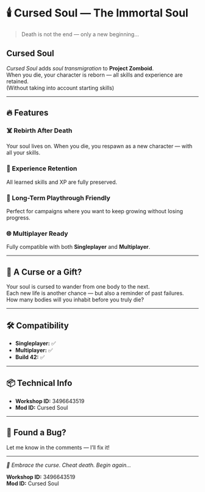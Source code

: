 # 🕯️ Cursed Soul — The Immortal Soul

> Death is not the end — only a new beginning...

## Cursed Soul
*Cursed Soul* adds *soul transmigration* to **Project Zomboid**.  
When you die, your character is reborn — all skills and experience are retained.  
(Without taking into account starting skills)

---

## 🔥 Features

### ☠️ Rebirth After Death  
Your soul lives on. When you die, you respawn as a new character — with all your skills.

### 📘 Experience Retention  
All learned skills and XP are fully preserved.

### 📅 Long-Term Playthrough Friendly  
Perfect for campaigns where you want to keep growing without losing progress.

### 🌐 Multiplayer Ready  
Fully compatible with both **Singleplayer** and **Multiplayer**.

---

## 🤔 A Curse or a Gift?

Your soul is cursed to wander from one body to the next.  
Each new life is another chance — but also a reminder of past failures.  
How many bodies will you inhabit before you truly die?

---

## 🛠️ Compatibility

- **Singleplayer:** ✅  
- **Multiplayer:** ✅  
- **Build 42:** ✅

---

## 📦 Technical Info

- **Workshop ID:** 3496643519  
- **Mod ID:** Cursed Soul

---

## 🐞 Found a Bug?

Let me know in the comments — I’ll fix it!

---

*🧟 Embrace the curse. Cheat death. Begin again...*

**Workshop ID:** 3496643519  
**Mod ID:** Cursed Soul
